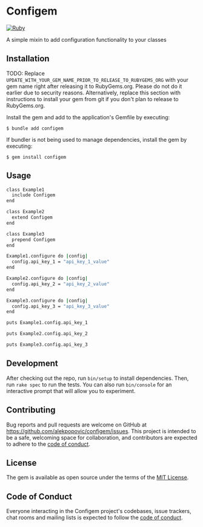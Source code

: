 # Configem

[![Ruby](https://github.com/alekpopovic/configem/actions/workflows/ruby.yml/badge.svg)](https://github.com/alekpopovic/configem/actions/workflows/ruby.yml)

A simple mixin to add configuration functionality to your classes

## Installation

TODO: Replace `UPDATE_WITH_YOUR_GEM_NAME_PRIOR_TO_RELEASE_TO_RUBYGEMS_ORG` with your gem name right after releasing it to RubyGems.org. Please do not do it earlier due to security reasons. Alternatively, replace this section with instructions to install your gem from git if you don't plan to release to RubyGems.org.

Install the gem and add to the application's Gemfile by executing:

    $ bundle add configem

If bundler is not being used to manage dependencies, install the gem by executing:

    $ gem install configem

## Usage

```sh
class Example1
  include Configem
end

class Example2
  extend Configem
end

class Example3
  prepend Configem
end

Example1.configure do |config|
  config.api_key_1 = "api_key_1_value"
end

Example2.configure do |config|
  config.api_key_2 = "api_key_2_value"
end

Example3.configure do |config|
  config.api_key_3 = "api_key_3_value"
end

puts Example1.config.api_key_1

puts Example2.config.api_key_2

puts Example3.config.api_key_3
```

## Development

After checking out the repo, run `bin/setup` to install dependencies. Then, run `rake spec` to run the tests. You can also run `bin/console` for an interactive prompt that will allow you to experiment.

## Contributing

Bug reports and pull requests are welcome on GitHub at https://github.com/alekpopovic/configem/issues. This project is intended to be a safe, welcoming space for collaboration, and contributors are expected to adhere to the [code of conduct](https://github.com/alekpopovic/configem/blob/master/CODE_OF_CONDUCT.md).

## License

The gem is available as open source under the terms of the [MIT License](https://opensource.org/licenses/MIT).

## Code of Conduct

Everyone interacting in the Configem project's codebases, issue trackers, chat rooms and mailing lists is expected to follow the [code of conduct](https://github.com/alekpopovic/configem/blob/master/CODE_OF_CONDUCT.md).
